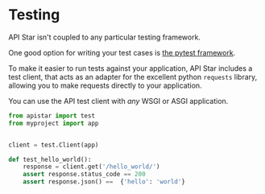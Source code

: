 # Testing

API Star isn't coupled to any particular testing framework.

One good option for writing your test cases is [the pytest framework][pytest].

To make it easier to run tests against your application, API Star includes
a test client, that acts as an adapter for the excellent python `requests`
library, allowing you to make requests directly to your application.

You can use the API test client with *any* WSGI or ASGI application.

```python
from apistar import test
from myproject import app


client = test.Client(app)

def test_hello_world():
    response = client.get('/hello_world/')
    assert response.status_code == 200
    assert response.json() ==  {'hello': 'world'}
```

[pytest]: https://docs.pytest.org/en/latest/
